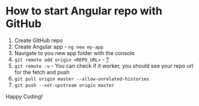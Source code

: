 # How to start Angular repo with GitHub

1. Create GitHub repo
2. Create Angular app - `ng new my-app`
3. Navigate to you new app folder with the console
4. `git remote add origin <REPO_URL>` - 
<abbr title="You can find your repo url inside github repository inside the 'clone or download' button">?</abbr>
5. `git remote -v` - You can check if it worker, you should see your repo url for the fetch and push
6. `git pull origin master --allow-unrelated-histories`
7. `git push --set-upstream origin master`

Happy Coding!

